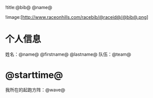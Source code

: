 !title:@bib@ @name@

!image:[http://www.raceonhills.com/racebib/@raceid@/@bib@.png]

# 个人信息
姓名：@name@
@firstname@ @lastname@
队伍：@team@

# @starttime@
我所在的起跑方阵：@wave@
